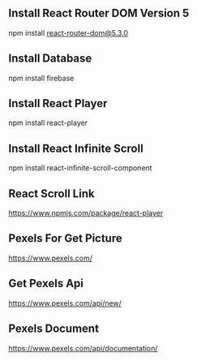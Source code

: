 ## Install React Router DOM Version 5

npm install react-router-dom@5.3.0

## Install Database

npm install firebase

## Install React Player

npm install react-player

## Install React Infinite Scroll

npm install react-infinite-scroll-component

## React Scroll Link

https://www.npmjs.com/package/react-player

## Pexels For Get Picture

https://www.pexels.com/

## Get Pexels Api

https://www.pexels.com/api/new/

## Pexels Document

https://www.pexels.com/api/documentation/
 
